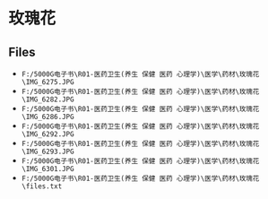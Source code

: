 # 玫瑰花

## Files

- `F:/5000G电子书\R01-医药卫生(养生 保健 医药 心理学)\医学\药材\玫瑰花\IMG_6275.JPG`
- `F:/5000G电子书\R01-医药卫生(养生 保健 医药 心理学)\医学\药材\玫瑰花\IMG_6282.JPG`
- `F:/5000G电子书\R01-医药卫生(养生 保健 医药 心理学)\医学\药材\玫瑰花\IMG_6286.JPG`
- `F:/5000G电子书\R01-医药卫生(养生 保健 医药 心理学)\医学\药材\玫瑰花\IMG_6292.JPG`
- `F:/5000G电子书\R01-医药卫生(养生 保健 医药 心理学)\医学\药材\玫瑰花\IMG_6293.JPG`
- `F:/5000G电子书\R01-医药卫生(养生 保健 医药 心理学)\医学\药材\玫瑰花\IMG_6301.JPG`
- `F:/5000G电子书\R01-医药卫生(养生 保健 医药 心理学)\医学\药材\玫瑰花\files.txt`
